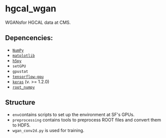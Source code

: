 # hgcal_wgan

WGANsfor HGCAL data at CMS.


## Depencencies:
* [`NumPy`](http://www.numpy.org/)
* [`matplotlib`](https://matplotlib.org/)
* [`h5py`](http://www.h5py.org/)
* `setGPU`
* `gpustat`
* [`tensorflow-gpu`](https://www.tensorflow.org/)
* [`keras`](https://keras.io/) (v. >= 1.2.0)
* [`root_numpy`](https://github.com/scikit-hep/root_numpy)


## Structure
* `env`contains scripts to set up the environment at SF's GPUs.
* `preprocessing` contains tools to preprocess ROOT files and convert them to HDF5.
* `wgan_conv2d.py` is used for training.

